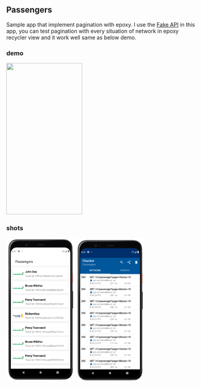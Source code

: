## Passengers
Sample app that implement pagination with epoxy. I use the [Fake API](https://instantwebtools.net/) in this app, you can test pagination with every situation of network in epoxy recycler view and it work well same as below demo.

### demo
<img src="/demo/demo.gif" width="200" height="400" />

### shots
<p float="left">
    <img alt="Passengers" src="/shots/shot_1.png"  width=180" height="380"> 
    <img alt="Passengers" src="/shots/shot_2.png"  width=180" height="380"> 
</p>
